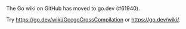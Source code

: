 The Go wiki on GitHub has moved to go.dev (#61940).

Try <https://go.dev/wiki/GccgoCrossCompilation> or <https://go.dev/wiki/>.

